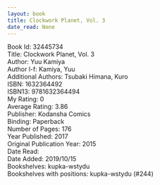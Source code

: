 ```yaml
---
layout: book
title: Clockwork Planet, Vol. 3
date_read: None
---
```


Book Id: 32445734<br />
Title: Clockwork Planet, Vol. 3<br />
Author: Yuu Kamiya<br />
Author l-f: Kamiya, Yuu<br />
Additional Authors: Tsubaki Himana, Kuro<br />
ISBN: 1632364492<br />
ISBN13: 9781632364494<br />
My Rating: 0<br />
Average Rating: 3.86<br />
Publisher: Kodansha Comics<br />
Binding: Paperback<br />
Number of Pages: 176<br />
Year Published: 2017<br />
Original Publication Year: 2015<br />
Date Read: <br />
Date Added: 2019/10/15<br />
Bookshelves: kupka-wstydu<br />
Bookshelves with positions: kupka-wstydu (#244)<br />


